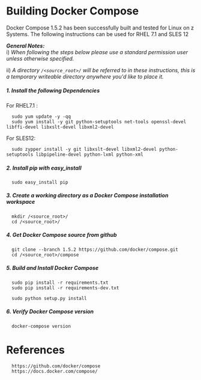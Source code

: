 # Building Docker Compose
Docker Compose 1.5.2 has been successfully built and tested for Linux on z Systems. The following instructions can be used for RHEL 7.1 and SLES 12

_**General Notes:**_  
i) _When following the steps below please use a standard permission user unless otherwise specified._

ii) _A directory `/<source_root>/` will be referred to in these instructions, this is a temporary writeable directory anywhere you'd like to place it._

##### 1. Install the following Dependencies
For RHEL7.1 :

      sudo yum update -y -qq
      sudo yum install -y git python-setuptools net-tools openssl-devel libffi-devel libxslt-devel libxml2-devel
        
For SLES12:

      sudo zypper install -y git libxslt-devel libxml2-devel python-setuptools libpipeline-devel python-lxml python-xml

##### 2. Install pip with easy_install
      sudo easy_install pip

##### 3. Create a working directory as a Docker Compose installation workspace  
      mkdir /<source_root>/
      cd /<source_root>/

##### 4. Get Docker Compose source from github
      git clone --branch 1.5.2 https://github.com/docker/compose.git
      cd /<source_root>/compose

##### 5. Build and Install Docker Compose
      sudo pip install -r requirements.txt
      sudo pip install -r requirements-dev.txt
        
      sudo python setup.py install

##### 6. Verify Docker Compose version
      docker-compose version
        
# References
      https://github.com/docker/compose
      https://docs.docker.com/compose/
        